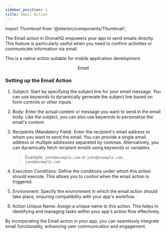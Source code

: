 ```yaml
---
sidebar_position: 1
title: Email Action
---
```



import Thumbnail from '@site/src/components/Thumbnail';

The Email action in DronaHQ empowers your app to send emails directly. This feature is particularly useful when you need to confirm activities or communicate information via email.

This is a native action suitable for mobile application development.

<figure>
<Thumbnail src="/img/reference/actionflow-blocks/email/email.png" alt="Email" />
<figcaption align='center'><i>Email</i></figcaption>
</figure>

### Setting up the Email Action

1. Subject: Start by specifying the subject line for your email message. You can use keywords to dynamically generate the subject line based on form controls or other inputs.

2. Body: Enter the actual content or message you want to send in the email body. Like the subject, you can also use keywords to personalize the email's content.

3. Recipients (Mandatory Field): Enter the recipient's email address to whom you want to send the email. You can provide a single email address or multiple addresses separated by commas. Alternatively, you can dynamically fetch recipient emails using keywords or variables.

   > Example: `john@example.com` or `john@example.com, jane@example.com`

4. Execution Conditions: Define the conditions under which this action should execute. This allows you to control when the email action is triggered.

5. Environment: Specify the environment in which the email action should take place, ensuring compatibility with your app's workflow.

6. Action Unique Name: Assign a unique name to this action. This helps in identifying and managing tasks within your app's action flow effectively.

By incorporating the Email action in your app, you can seamlessly integrate email functionality, enhancing user communication and engagement.

<figure>
<Thumbnail src="/img/reference/actionflow-blocks/email/feild.png" alt="Email" />
</figure>

